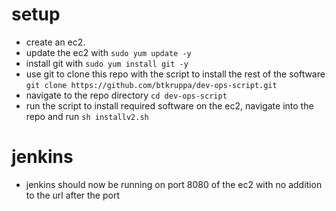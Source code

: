 # setup
* create an ec2.  
* update the ec2 with `sudo yum update -y`  
* install git with `sudo yum install git -y`  
* use git to clone this repo with the script to install the rest of the software `git clone https://github.com/btkruppa/dev-ops-script.git`  
* navigate to the repo directory `cd dev-ops-script`
* run the script to install required software on the ec2, navigate into the repo and run `sh installv2.sh`
# jenkins
* jenkins should now be running on port 8080 of the ec2 with no addition to the url after the port
